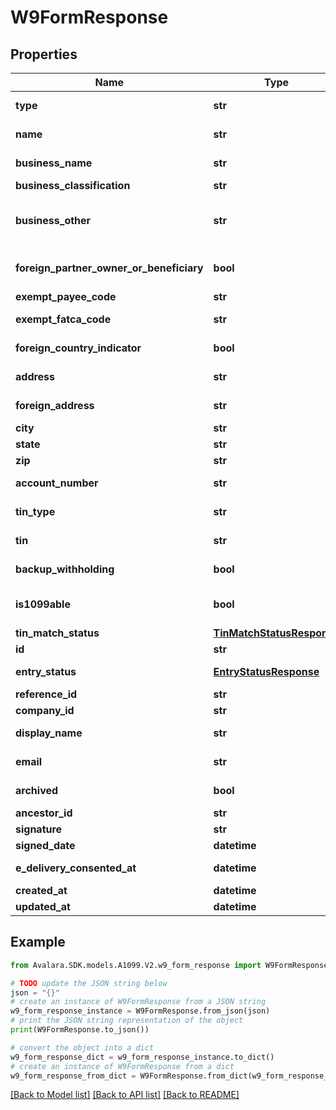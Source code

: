 # W9FormResponse


## Properties

Name | Type | Description | Notes
------------ | ------------- | ------------- | -------------
**type** | **str** | The form type (always \&quot;W9\&quot; for this model). | [optional] [readonly] 
**name** | **str** | The name of the individual or entity associated with the form. | [optional] 
**business_name** | **str** | The name of the business associated with the form. | [optional] 
**business_classification** | **str** | The classification of the business. | [optional] 
**business_other** | **str** | The classification description when \&quot;businessClassification\&quot; is \&quot;Other\&quot;. | [optional] 
**foreign_partner_owner_or_beneficiary** | **bool** | Indicates whether the individual is a foreign partner, owner, or beneficiary. | [optional] 
**exempt_payee_code** | **str** | The exempt payee code. | [optional] 
**exempt_fatca_code** | **str** | The exemption from FATCA reporting code. | [optional] 
**foreign_country_indicator** | **bool** | Indicates whether the individual or entity is in a foreign country. | [optional] 
**address** | **str** | The address of the individual or entity. | [optional] 
**foreign_address** | **str** | The foreign address of the individual or entity. | [optional] 
**city** | **str** | The city of the address. | [optional] 
**state** | **str** | The state of the address. | [optional] 
**zip** | **str** | The ZIP code of the address. | [optional] 
**account_number** | **str** | The account number associated with the form. | [optional] 
**tin_type** | **str** | Tax Identification Number (TIN) type. | [optional] 
**tin** | **str** | The taxpayer identification number (TIN). | [optional] 
**backup_withholding** | **bool** | Indicates whether backup withholding applies. | [optional] 
**is1099able** | **bool** | Indicates whether the individual or entity should be issued a 1099 form. | [optional] 
**tin_match_status** | [**TinMatchStatusResponse**](TinMatchStatusResponse.md) | The TIN Match status from IRS. | [optional] 
**id** | **str** | The unique identifier for the form. | [optional] 
**entry_status** | [**EntryStatusResponse**](EntryStatusResponse.md) | The entry status information for the form. | [optional] 
**reference_id** | **str** | A reference identifier for the form. | [optional] 
**company_id** | **str** | The ID of the associated company. | [optional] 
**display_name** | **str** | The display name associated with the form. | [optional] 
**email** | **str** | The email address of the individual associated with the form. | [optional] 
**archived** | **bool** | Indicates whether the form is archived. | [optional] 
**ancestor_id** | **str** | Form ID of previous version. | [optional] 
**signature** | **str** | The signature of the form. | [optional] 
**signed_date** | **datetime** | The date the form was signed. | [optional] 
**e_delivery_consented_at** | **datetime** | The date when e-delivery was consented. | [optional] 
**created_at** | **datetime** | The creation date of the form. | [optional] 
**updated_at** | **datetime** | The last updated date of the form. | [optional] 

## Example

```python
from Avalara.SDK.models.A1099.V2.w9_form_response import W9FormResponse

# TODO update the JSON string below
json = "{}"
# create an instance of W9FormResponse from a JSON string
w9_form_response_instance = W9FormResponse.from_json(json)
# print the JSON string representation of the object
print(W9FormResponse.to_json())

# convert the object into a dict
w9_form_response_dict = w9_form_response_instance.to_dict()
# create an instance of W9FormResponse from a dict
w9_form_response_from_dict = W9FormResponse.from_dict(w9_form_response_dict)
```
[[Back to Model list]](../README.md#documentation-for-models) [[Back to API list]](../README.md#documentation-for-api-endpoints) [[Back to README]](../README.md)


